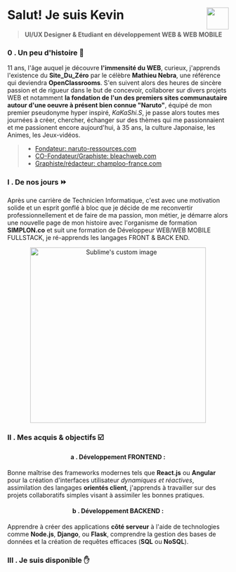 # Salut! Je suis Kevin <img align="right" src="https://github.com/kferrerux/kferrerux/assets/77007630/01ef4e42-66d8-4a6f-8cbc-4abfa19967e8" style="width:50px">
> **UI/UX Designer & Etudiant en développement WEB & WEB MOBILE**

### 0 . Un peu d'histoire 💬

11 ans, l'âge auquel je découvre **l'immensité du WEB**, curieux, j'apprends l'existence du **Site_Du_Zéro** par le célèbre **Mathieu Nebra**, une référence qui deviendra **OpenClassrooms**. S'en suivent alors des heures de sincère passion et de rigueur dans le but de concevoir, collaborer sur divers projets WEB et notamment **la fondation de l'un des premiers sites communautaire autour d'une oeuvre à présent bien connue "Naruto"**, équipé de mon premier pseudonyme hyper inspiré, _KaKaShi.S_, je passe alors toutes mes journées à créer, chercher, échanger sur des thèmes qui me passionnaient et me passionent encore aujourd'hui, à 35 ans, la culture Japonaise, les Animes, les Jeux-vidéos.

  > - [Fondateur: naruto-ressources.com](https://web.archive.org/web/20050306015820/http://azdine.mansour.free.fr/naruto_ressources/staff.php)
  > - [CO-Fondateur/Graphiste: bleachweb.com](https://web.archive.org/web/20060223163404/http://www.bleachweb.com/?page=historique)
  > - [Graphiste/rédacteur: champloo-france.com](https://web.archive.org/web/20060618194331/http://www.champloo-france.com/index.php?champloo=presentation)

### I . De nos jours ⏩

Après une carrière de Technicien Informatique, c'est avec une motivation solide et un esprit gonflé à bloc que je décide de me reconvertir professionnellement et de faire de ma passion, mon métier, je démarre alors une nouvelle page de mon histoire avec l'organisme de formation **SIMPLON.co** et suit une formation de Développeur WEB/WEB MOBILE FULLSTACK, je ré-apprends les langages FRONT & BACK END.

<p align="center">
<img src="https://github.com/kferrerux/kferrerux/assets/77007630/404b5a11-3304-40c7-af0e-f5e280271255" alt="Sublime's custom image" style="width:400px"/>
</p>

### II . Mes acquis & objectifs ☑️
  <h4 align=center>a . Développement FRONTEND :</h4>

  Bonne maîtrise des frameworks modernes tels que **React.js** ou **Angular** pour la création d'interfaces utilisateur *dynamiques et réactives*, 
  assimilation des langages **orientés client**, j'apprends à travailler sur des projets collaboratifs simples visant à assimiler les bonnes pratiques.

  <h4 align=center>b . Développement BACKEND :</h4>

  Apprendre à créer des applications **côté serveur** à l'aide de technologies comme **Node.js**, **Django**, ou **Flask**, comprendre la gestion des bases de   données et la création de requêtes efficaces (**SQL** ou **NoSQL**).

### III . Je suis disponible ✋

